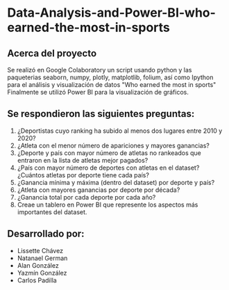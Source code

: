 # Data-Analysis-and-Power-BI-who-earned-the-most-in-sports
## Acerca del proyecto

Se realizó en Google Colaboratory un script usando python y las paqueterias seaborn, numpy, plotly, matplotlib, folium, así como Ipython para el análisis y visualización de datos "Who earned the most in sports"
Finalmente se utilizó Power BI para la visualización de gráficos.

## Se respondieron las siguientes preguntas:
1. ¿Deportistas cuyo ranking ha subido al menos dos lugares entre 2010 y 2020?
2. ¿Atleta con el menor número de apariciones y mayores ganancias?
3. ¿Deporte y país con mayor número de atletas no rankeados que entraron en la lista de atletas mejor pagados?
4. ¿País con mayor número de deportes con atletas en el dataset? ¿Cuántos atletas por deporte tiene cada país?
5. ¿Ganancia mínima y máxima (dentro del dataset) por deporte y país?
6. ¿Atleta con mayores ganancias por deporte por década?
7. ¿Ganancia total por cada deporte por cada año?
8. Creae un tablero en Power BI que represente los aspectos más importantes del dataset.

## Desarrollado por:
* Lissette Chávez
* Natanael German
* Alan González
* Yazmín González
* Carlos Padilla
